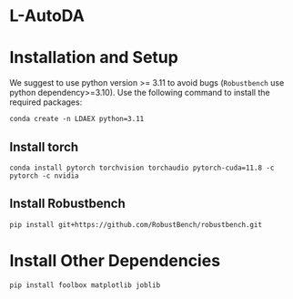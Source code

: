 # L-AutoDA

# Installation and Setup
We suggest to use python version >= 3.11 to avoid bugs (`Robustbench` use python dependency>=3.10). Use the following command to install the required packages:

```shell
conda create -n LDAEX python=3.11
```

## Install torch
```shell
conda install pytorch torchvision torchaudio pytorch-cuda=11.8 -c pytorch -c nvidia
```

## Install Robustbench
```shell
pip install git+https://github.com/RobustBench/robustbench.git
```

# Install Other Dependencies
```shell
pip install foolbox matplotlib joblib
```


